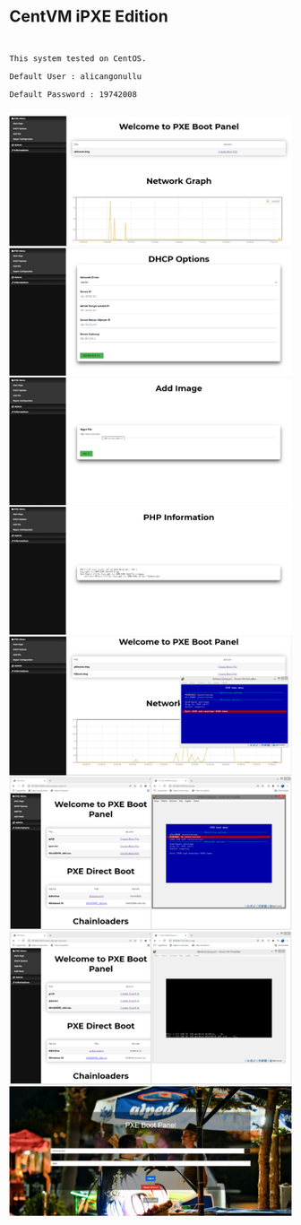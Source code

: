 <h1>CentVM iPXE Edition</h1>
</br>
<pre>
This system tested on CentOS.<br>
Default User : alicangonullu<br>
Default Password : 19742008 <br></pre>
</br>
<img src="img/1.png"></br>
<img src="img/2.png"></br>
<img src="img/3.png"></br>
<img src="img/4.png"></br>
<img src="img/5.png"></br>
<img src="img/6.png"></br>
<img src="img/7.png"></br>
<img src="img/8.png"></br>
